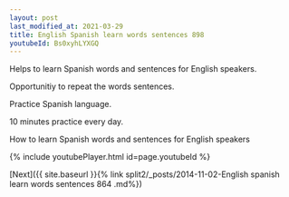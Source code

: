 ```yaml
---
layout: post
last_modified_at: 2021-03-29
title: English Spanish learn words sentences 898 
youtubeId: Bs0xyhLYXGQ
---
```

 
 
Helps to learn Spanish words and sentences for English speakers.

Opportunitiy to repeat the words sentences. 

Practice Spanish language. 
 
10 minutes practice every day. 
 
How to learn Spanish words and sentences for English speakers 
 
{% include youtubePlayer.html id=page.youtubeId %}
 
 
[Next]({{ site.baseurl }}{% link  split2/_posts/2014-11-02-English spanish learn words sentences 864 .md%})
 
